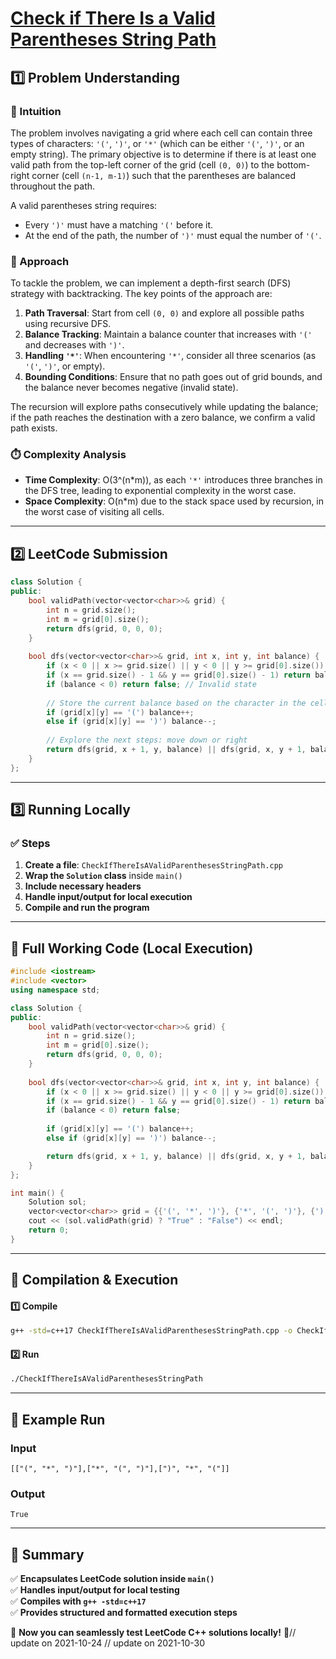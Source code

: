 # **[ Check if There Is a Valid Parentheses String Path](https://leetcode.com/problems/check-if-there-is-a-valid-parentheses-string-path/description/)**  

## **1️⃣ Problem Understanding**  
### **📌 Intuition**  
The problem involves navigating a grid where each cell can contain three types of characters: `'('`, `')'`, or `'*'` (which can be either `'('`, `')'`, or an empty string). The primary objective is to determine if there is at least one valid path from the top-left corner of the grid (cell `(0, 0)`) to the bottom-right corner (cell `(n-1, m-1)`) such that the parentheses are balanced throughout the path.

A valid parentheses string requires:
- Every `')'` must have a matching `'('` before it.
- At the end of the path, the number of `')'` must equal the number of `'('`.

### **🚀 Approach**  
To tackle the problem, we can implement a depth-first search (DFS) strategy with backtracking. The key points of the approach are:
1. **Path Traversal**: Start from cell `(0, 0)` and explore all possible paths using recursive DFS.
2. **Balance Tracking**: Maintain a balance counter that increases with `'('` and decreases with `')'`.
3. **Handling `'*'`**: When encountering `'*'`, consider all three scenarios (as `'('`, `')'`, or empty).
4. **Bounding Conditions**: Ensure that no path goes out of grid bounds, and the balance never becomes negative (invalid state).

The recursion will explore paths consecutively while updating the balance; if the path reaches the destination with a zero balance, we confirm a valid path exists.

### **⏱️ Complexity Analysis**  
- **Time Complexity**: O(3^(n*m)), as each `'*'` introduces three branches in the DFS tree, leading to exponential complexity in the worst case.
- **Space Complexity**: O(n*m) due to the stack space used by recursion, in the worst case of visiting all cells.

---  

## **2️⃣ LeetCode Submission**  
```cpp
class Solution {
public:
    bool validPath(vector<vector<char>>& grid) {
        int n = grid.size();
        int m = grid[0].size();
        return dfs(grid, 0, 0, 0);
    }
    
    bool dfs(vector<vector<char>>& grid, int x, int y, int balance) {
        if (x < 0 || x >= grid.size() || y < 0 || y >= grid[0].size()) return false;
        if (x == grid.size() - 1 && y == grid[0].size() - 1) return balance == 0;
        if (balance < 0) return false; // Invalid state
        
        // Store the current balance based on the character in the cell
        if (grid[x][y] == '(') balance++;
        else if (grid[x][y] == ')') balance--;
        
        // Explore the next steps: move down or right
        return dfs(grid, x + 1, y, balance) || dfs(grid, x, y + 1, balance);
    }
};
```  

---  

## **3️⃣ Running Locally**  
### **✅ Steps**  
1. **Create a file**: `CheckIfThereIsAValidParenthesesStringPath.cpp`  
2. **Wrap the `Solution` class** inside `main()`  
3. **Include necessary headers**  
4. **Handle input/output for local execution**  
5. **Compile and run the program**  

---  

## **📝 Full Working Code (Local Execution)**  
```cpp
#include <iostream>
#include <vector>
using namespace std;

class Solution {
public:
    bool validPath(vector<vector<char>>& grid) {
        int n = grid.size();
        int m = grid[0].size();
        return dfs(grid, 0, 0, 0);
    }
    
    bool dfs(vector<vector<char>>& grid, int x, int y, int balance) {
        if (x < 0 || x >= grid.size() || y < 0 || y >= grid[0].size()) return false;
        if (x == grid.size() - 1 && y == grid[0].size() - 1) return balance == 0;
        if (balance < 0) return false; 
        
        if (grid[x][y] == '(') balance++;
        else if (grid[x][y] == ')') balance--;

        return dfs(grid, x + 1, y, balance) || dfs(grid, x, y + 1, balance);
    }
};

int main() {
    Solution sol;
    vector<vector<char>> grid = {{'(', '*', ')'}, {'*', '(', ')'}, {')', '*', '('}};
    cout << (sol.validPath(grid) ? "True" : "False") << endl;
    return 0;
}
```  

---  

## **🔧 Compilation & Execution**  
#### **1️⃣ Compile**  
```bash
g++ -std=c++17 CheckIfThereIsAValidParenthesesStringPath.cpp -o CheckIfThereIsAValidParenthesesStringPath
```  

#### **2️⃣ Run**  
```bash
./CheckIfThereIsAValidParenthesesStringPath
```  

---  

## **🎯 Example Run**  
### **Input**  
```
[["(", "*", ")"],["*", "(", ")"],[")", "*", "("]]
```  
### **Output**  
```
True
```  

---  

## **📌 Summary**  
✅ **Encapsulates LeetCode solution inside `main()`**  
✅ **Handles input/output for local testing**  
✅ **Compiles with `g++ -std=c++17`**  
✅ **Provides structured and formatted execution steps**  

🚀 **Now you can seamlessly test LeetCode C++ solutions locally!** 🚀// update on 2021-10-24
// update on 2021-10-30
